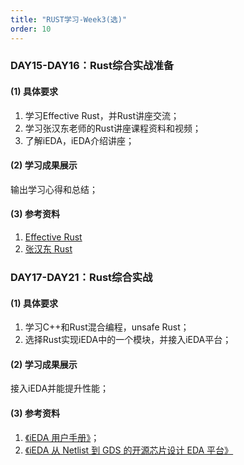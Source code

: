 ```yaml
---
title: "RUST学习-Week3(选)"
order: 10
---
```


### DAY15-DAY16：Rust综合实战准备

#### (1) 具体要求

1. 学习Effective Rust，并Rust讲座交流；
2. 学习张汉东老师的Rust讲座课程资料和视频； 
3. 了解iEDA，iEDA介绍讲座；

#### (2) 学习成果展示

输出学习心得和总结；

#### (3) **参考资料**

1. [Effective Rust](https://www.lurklurk.org/effective-rust/open)
2. [张汉东 Rust](https://ieda.yuque.com/g/kzqyb5/lfqbw8/folder/34500773)



### DAY17-DAY21：Rust综合实战

#### (1) **具体要求**

1. 学习C++和Rust混合编程，unsafe Rust；
2. 选择Rust实现iEDA中的一个模块，并接入iEDA平台；

#### (2) **学习成果展示**

接入iEDA并能提升性能；

#### (3) **参考资料**
1. [《iEDA 用户手册》](https://gitee.com/oscc-project/iEDA/blob/master/docs/user_guide/iEDA_user_guide.mdopen)；
2. [《iEDA 从 Netlist 到 GDS 的开源芯片设计 EDA 平台》](https://gitee.com/oscc-project/iEDA/blob/master/README.md)
